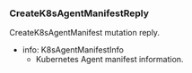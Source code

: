 ### CreateK8sAgentManifestReply
CreateK8sAgentManifest mutation reply.

- info: K8sAgentManifestInfo
  - Kubernetes Agent manifest information.
